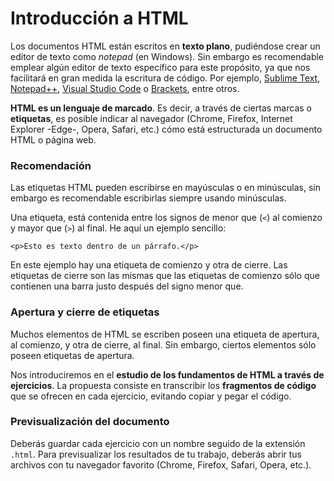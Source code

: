 # Introducción a HTML 

Los documentos HTML están escritos en **texto plano**, pudiéndose crear un editor de texto como _notepad_ (en Windows). Sin embargo es recomendable emplear algún editor de texto específico para este propósito, ya que nos facilitará en gran medida la escritura de código. Por ejemplo, [Sublime Text](https://www.sublimetext.com/), [Notepad++](https://notepad-plus-plus.org/), [Visual Studio Code](https://code.visualstudio.com/) o [Brackets](http://brackets.io/), entre otros. 


**HTML es un lenguaje de marcado**. Es decir, a través de ciertas marcas o **etiquetas**, es posible indicar al navegador (Chrome, Firefox, Internet Explorer -Edge-, Opera, Safari, etc.) cómo está estructurada un documento HTML o página web. 

### Recomendación
Las etiquetas HTML pueden escribirse en mayúsculas o en minúsculas, sin embargo es recomendable escribirlas siempre usando minúsculas. 

Una etiqueta, está contenida entre los signos de menor que (`<`) al comienzo y mayor que (`>`) al final. He aquí un ejemplo sencillo:

```hmtl
<p>Esto es texto dentro de un párrafo.</p>
```
En este ejemplo hay una etiqueta de comienzo y otra de cierre. Las etiquetas de cierre son las mismas que las etiquetas de comienzo sólo que contienen una barra justo después del signo menor que. 

### Apertura y cierre de etiquetas
Muchos elementos de HTML se escriben poseen una etiqueta de apertura, al comienzo, y otra de cierre, al final. Sin embargo, ciertos elementos sólo poseen etiquetas de apertura.
    
Nos introduciremos en el **estudio de los fundamentos de HTML a través de ejercicios**. 
La propuesta consiste en transcribir los **fragmentos de código** que se ofrecen en cada ejercicio, evitando copiar y pegar el código. 

### Previsualización del documento 
Deberás guardar cada ejercicio con un nombre seguido de la extensión `.html`. Para previsualizar los resultados de tu trabajo, deberás abrir tus archivos con tu navegador favorito (Chrome, Firefox, Safari, Opera, etc.). 






















